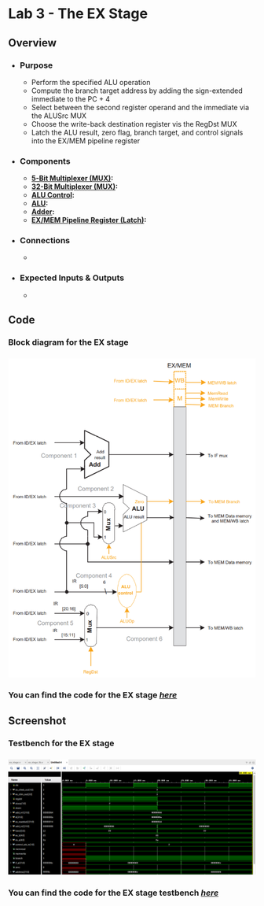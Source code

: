 # Lab 3 - The EX Stage

## Overview
- ### Purpose
  - Perform the specified ALU operation
  - Compute the branch target address by adding the sign-extended immediate to the PC + 4
  - Select between the second register operand and the immediate via the ALUSrc MUX
  - Choose the write-back destination register vis the RegDst MUX
  - Latch the ALU result, zero flag, branch target, and control signals into the EX/MEM pipeline register
- ### Components
  - [**5-Bit Multiplexer (MUX)**](https://github.com/fctanglao/ComputerArchitectureLabs/blob/main/Lab%203/mux_2x1_5bit.v)**:**
  - [**32-Bit Multiplexer (MUX)**](https://github.com/fctanglao/ComputerArchitectureLabs/blob/main/Lab%203/mux_2x1_32bit.v)**:**
  - [**ALU Control**](https://github.com/fctanglao/ComputerArchitectureLabs/blob/main/Lab%203/alu_control.v)**:**
  - [**ALU**](https://github.com/fctanglao/ComputerArchitectureLabs/blob/main/Lab%203/alu.v)**:**
  - [**Adder**](https://github.com/fctanglao/ComputerArchitectureLabs/blob/main/Lab%203/adder.v)**:**
  - [**EX/MEM Pipeline Register (Latch)**](https://github.com/fctanglao/ComputerArchitectureLabs/blob/main/Lab%203/ex_mem_latch.v)**:**
- ### Connections
  - 
- ### Expected Inputs & Outputs
  - 

## Code
### Block diagram for the EX stage
### ![Block diagram](https://github.com/fctanglao/ComputerArchitectureLabs/blob/main/Lab%203/ex%20stage%20block%20diagram.png)
### You can find the code for the EX stage [*here*](https://github.com/fctanglao/ComputerArchitectureLabs/blob/main/Lab%203/ex_stage.v)

## Screenshot
### Testbench for the EX stage
### ![Testbench](https://github.com/fctanglao/ComputerArchitectureLabs/blob/main/Lab%203/ex%20stage%20testbench.png)
### You can find the code for the EX stage testbench [*here*](https://github.com/fctanglao/ComputerArchitectureLabs/blob/main/Lab%203/ex_stage_tb.v)
